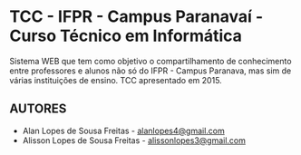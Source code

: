 # TCC - IFPR - Campus Paranavaí - Curso Técnico em Informática

Sistema WEB que tem como objetivo o compartilhamento de conhecimento entre professores e alunos não só do IFPR - Campus Paranava, mas sim de várias instituições de ensino. TCC apresentado em 2015.

## **AUTORES**
- Alan Lopes de Sousa Freitas - alanlopes4@gmail.com 
- Alisson Lopes de Sousa Freitas - alissonlopes3@gmail.com
